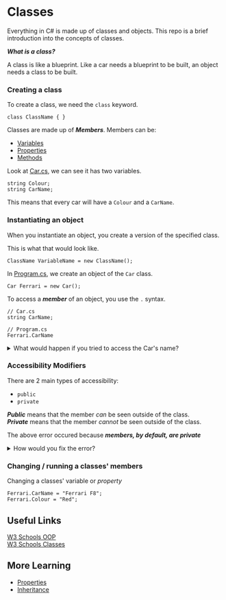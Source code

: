 # Classes

Everything in C# is made up of classes and objects. This repo is a brief introduction into the concepts of classes.

**_What is a class?_**

A class is like a blueprint. Like a car needs a blueprint to be built, an object needs a class to be built.

### Creating a class

To create a class, we need the ```class``` keyword.

```
class ClassName { }
```

Classes are made up of **_Members_**. Members can be:
+ [Variables](https://github.com/fslcoding/Variables_CS "Variables Repo")
+ [Properties](https://github.com/fslcoding/Properties_CS "Properties Repo")
+ [Methods](https://github.com/fslcoding/Methods_CS "Methods Repo")

Look at [Car.cs](https://github.com/fslcoding/Classes_CS/blob/main/Car.cs "Car Class"), we can see it has two variables.
```
string Colour;
string CarName;
```

This means that every car will have a ```Colour``` and a ```CarName```.


### Instantiating an object

When you instantiate an object, you create a version of the specified class.

This is what that would look like.

```
ClassName VariableName = new ClassName();
```

In [Program.cs](https://github.com/fslcoding/Classes_CS/blob/main/Car.cs "Program Class"), we create an object of the ```Car``` class.

```
Car Ferrari = new Car();
```

To access a **_member_** of an object, you use the ``` . ``` syntax.

```
// Car.cs
string CarName;

// Program.cs
Ferrari.CarName
```


<details>
    <summary>
        What would happen if you tried to access the Car's name? 
    </summary>

    Car.CarName is unaccessable due to it's protection level.

</details>

### Accessibility Modifiers
There are 2 main types of accessibility:
+ ```public```
+ ```private```

**_Public_** means that the member _can_ be seen outside of the class. <br>
**_Private_** means that the member _cannot_ be seen outside of the class.

The above error occured because **_members, by default, are private_**

<details>
    <summary>
        How would you fix the error?
    </summary>

    public string CarName;

</details>

### Changing / running a classes' members

Changing a classes' variable or _property_
```
Ferrari.CarName = "Ferrari F8";
Ferrari.Colour = "Red";
```

## Useful Links

[W3 Schools OOP](https://www.w3schools.com/cs/cs_oop.php)<br>
[W3 Schools Classes](https://www.w3schools.com/cs/cs_classes.php)

## More Learning

+ [Properties](https://github.com/fslcoding/Properties_CS)
+ [Inheritance](https://github.com/fslcoding/Inheritance_CS)